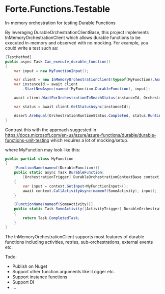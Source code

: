 # Forte.Functions.Testable
In-memory orchestration for testing Durable Functions

By leveraging DurableOrchestrationClientBase, this project implements InMemoryOrchestrationClient which allows durable functions to be executed in-memory and observed with no mocking. For example, you could write a test such as:

```c#
[TestMethod]
public async Task Can_execute_durable_function()
{
    var input = new MyFunctionInput();

    var client = new InMemoryOrchestrationClient(typeof(MyFunction).Assembly);
    var instanceId = await client
        .StartNewAsync(nameof(MyFunction.DurableFunction), input);

    await client.WaitForOrchestrationToReachStatus(instanceId, OrchestrationRuntimeStatus.Completed);

    var status = await client.GetStatusAsync(instanceId);

    Assert.AreEqual(OrchestrationRuntimeStatus.Completed, status.RuntimeStatus);
}
```

Contrast this with the approach suggested in https://docs.microsoft.com/en-us/azure/azure-functions/durable/durable-functions-unit-testing which requires a lot of mocking/setup. 

where MyFunction may look like this:

```c#
public partial class MyFunction
{
    [FunctionName(nameof(DurableFunction))]
    public static async Task DurableFunction(
        [OrchestrationTrigger] DurableOrchestrationContextBase context)
    {
        var input = context.GetInput<MyFunctionInput>();
        await context.CallActivityAsync(nameof(SomeActivity), input);
    }

    [FunctionName(nameof(SomeActivity))]
    public static Task SomeActivity([ActivityTrigger] DurableOrchestrationContextBase context)
    {
        return Task.CompletedTask;
    }
}
```

The InMemoryOrchestrationClient supports most features of durable functions including activities, retries, sub-orchestrations, external events etc.

Todo:

- Publish on Nuget
- Support other function arguments like ILogger etc.
- Support instance functions
- Support DI
- ...
